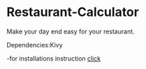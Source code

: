 # Restaurant-Calculator

Make your day end easy for your restaurant.

Dependencies:Kivy
 
-for installations instruction [click](https://kivy.org/doc/stable/installation/installation-windows.html)
